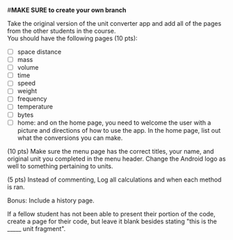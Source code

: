 #**MAKE SURE to create your own branch**

Take the original version of the unit converter app and add all of the pages from the other students in the course.  
You should have the following pages (10 pts):  
- [ ] space distance
- [ ] mass
- [ ] volume
- [ ] time
- [ ] speed
- [ ] weight
- [ ] frequency
- [ ] temperature
- [ ] bytes
- [ ] home:  and on the home page, you need to welcome the user with a picture and directions of how to use the app.  In the home page, list out what the conversions you can make.  

 (10 pts) Make sure the menu page has the correct titles, your name, and original unit you completed in the menu header.  Change the Android logo as well to something pertaining to units.

 (5 pts) Instead of commenting, Log all calculations and when each method is ran.

Bonus:  Include a history page.  

If a fellow student has not been able to present their portion of the code, create a page for their code, but leave it blank besides stating "this is the _____ unit fragment".